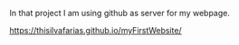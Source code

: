 In that project I am using github as server for my webpage. 

https://thisilvafarias.github.io/myFirstWebsite/
